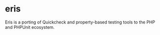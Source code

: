 eris
====

Eris is a porting of Quickcheck and property-based testing tools to the PHP and PHPUnit ecosystem.
